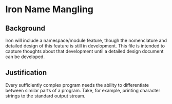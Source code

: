 # Iron Name Mangling #

## Background ##

Iron will include a namespace/module feature, though the nomenclature and
detailed design of this feature is still in development. This file is intended
to capture thoughts about that development until a detailed design document can
be developed.

## Justification ##

Every sufficiently complex program needs the ability to differentiate between
similar parts of a program. Take, for example, printing character strings to
the standard output stream.

